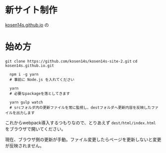 # 新サイト制作
[kosen14s.github.io](http://kosen14s.github.io/) の

# 始め方
  `git clone https://github.com/kosen14s/kosen14s-site-2.git`
  `cd kosen14s.github.io.git`

```
  npm i -g yarn
  # 事前に Node.js を入れてください

  yarn
  # 必要なpackageを落としてきます

  yarn gulp watch
  # srcフォルダ内の更新ファイルを常に監視し、destフォルダへ更新内容を反映したファイルを出力します
```

これからwebpack導入するつもりなので、とりあえず `dest/html/index.html` をブラウザで開いてください。

現在、ブラウザ側の更新が手動。ファイル変更したらページを更新しないと変更が反映されません。